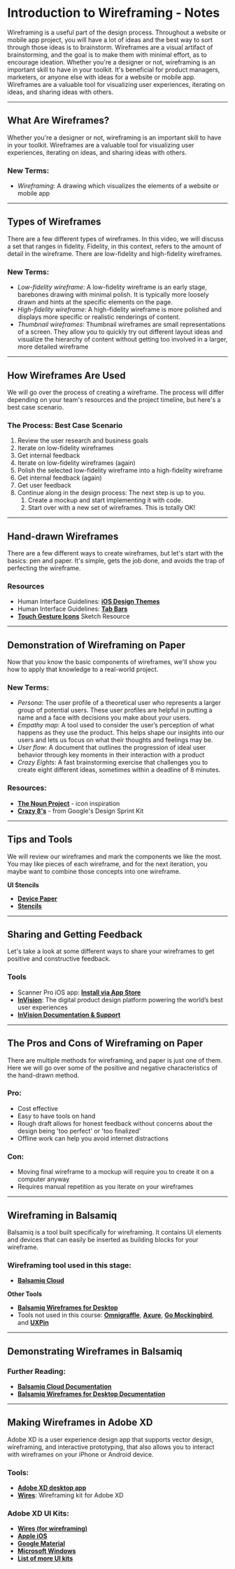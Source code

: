 # Introduction to Wireframing - Notes

Wireframing is a useful part of the design process. Throughout a website or mobile app project, you will have a lot of ideas and the best way to sort through those ideas is to brainstorm. Wireframes are a visual artifact of brainstorming, and the goal is to make them with minimal effort, as to encourage ideation. Whether you're a designer or not, wireframing is an important skill to have in your toolkit. It's beneficial for product managers, marketers, or anyone else with ideas for a website or mobile app. Wireframes are a valuable tool for visualizing user experiences, iterating on ideas, and sharing ideas with others.

---

## What Are Wireframes?

Whether you're a designer or not, wireframing is an important skill to have in your toolkit. Wireframes are a valuable tool for visualizing user experiences, iterating on ideas, and sharing ideas with others.

### **New Terms:**

- _Wireframing_: A drawing which visualizes the elements of a website or mobile app

---

## Types of Wireframes

There are a few different types of wireframes. In this video, we will discuss a set that ranges in fidelity. Fidelity, in this context, refers to the amount of detail in the wireframe. There are low-fidelity and high-fidelity wireframes.

### **New Terms:**

- _Low-fidelity wireframe_: A low-fidelity wireframe is an early stage, barebones drawing with minimal polish. It is typically more loosely drawn and hints at the specific elements on the page.
- _High-fidelity wireframe_: A high-fidelity wireframe is more polished and displays more specific or realistic renderings of content.
- _Thumbnail wireframes_: Thumbnail wireframes are small representations of a screen. They allow you to quickly try out different layout ideas and visualize the hierarchy of content without getting too involved in a larger, more detailed wireframe

---

## How Wireframes Are Used

We will go over the process of creating a wireframe. The process will differ depending on your team's resources and the project timeline, but here's a best case scenario.

### The Process: Best Case Scenario

1. Review the user research and business goals
2. Iterate on low-fidelity wireframes
3. Get internal feedback
4. Iterate on low-fidelity wireframes (again)
5. Polish the selected low-fidelity wireframe into a high-fidelity wireframe
6. Get internal feedback (again)
7. Get user feedback
8. Continue along in the design process: The next step is up to you.
   1. Create a mockup and start implementing it with code.
   2. Start over with a new set of wireframes. This is totally OK!

---

## Hand-drawn Wireframes

There are a few different ways to create wireframes, but let's start with the basics: pen and paper. It's simple, gets the job done, and avoids the trap of perfecting the wireframe.

### **Resources**

- Human Interface Guidelines: **[iOS Design Themes](https://developer.apple.com/design/human-interface-guidelines/ios/overview/themes/)**
- Human Interface Guidelines: **[Tab Bars](https://developer.apple.com/design/human-interface-guidelines/ios/bars/tab-bars/)**
- **[Touch Gesture Icons](https://www.sketchappsources.com/free-source/476-touch-gesture-icons.html)** Sketch Resource

---

## Demonstration of Wireframing on Paper

Now that you know the basic components of wireframes, we'll show you how to apply that knowledge to a real-world project.

### **New Terms:**

- _Persona_: The user profile of a theoretical user who represents a larger group of potential users. These user profiles are helpful in putting a name and a face with decisions you make about your users.
- _Empathy map_: A tool used to consider the user’s perception of what happens as they use the product. This helps shape our insights into our users and lets us focus on what their thoughts and feelings may be.
- _User flow_: A document that outlines the progression of ideal user behavior through key moments in their interaction with a product
- _Crazy Eights_: A fast brainstorming exercise that challenges you to create eight different ideas, sometimes within a deadline of 8 minutes.

### **Resources:**

- **[The Noun Project](https://thenounproject.com/)** - icon inspiration
- **[Crazy 8's](https://designsprintkit.withgoogle.com/methodology/phase3-sketch/crazy-eights)** - from Google's Design Sprint Kit

---

## Tips and Tools

We will review our wireframes and mark the components we like the most. You may like pieces of each wireframe, and for the next iteration, you maybe want to combine those concepts into one wireframe.

**UI Stencils**

- **[Device Paper](https://www.uistencils.com/blogs/news/ui-stencils-drafting-templates)**
- **[Stencils](https://www.uistencils.com/collections/stencils)**

---

## Sharing and Getting Feedback

Let's take a look at some different ways to share your wireframes to get positive and constructive feedback.

### **Tools**

- Scanner Pro iOS app: **[Install via App Store](https://itunes.apple.com/us/app/scanner-pro/id333710667?mt=8)**
- **[InVision](https://www.invisionapp.com/)**: The digital product design platform powering the world’s best user experiences
- **[InVision Documentation & Support](https://support.invisionapp.com/hc/en-us)**

---

## The Pros and Cons of Wireframing on Paper

There are multiple methods for wireframing, and paper is just one of them. Here we will go over some of the positive and negative characteristics of the hand-drawn method.

### **Pro:**

- Cost effective
- Easy to have tools on hand
- Rough draft allows for honest feedback without concerns about the design being 'too perfect' or 'too finalized'
- Offline work can help you avoid internet distractions

### **Con:**

- Moving final wireframe to a mockup will require you to create it on a computer anyway
- Requires manual repetition as you iterate on your wireframes

---

## Wireframing in Balsamiq

Balsamiq is a tool built specifically for wireframing. It contains UI elements and devices that can easily be inserted as building blocks for your wireframe.

### **Wireframing tool used in this stage:**

- **[Balsamiq Cloud](https://balsamiq.cloud/)**

**Other Tools**

- **[Balsamiq Wireframes for Desktop](https://balsamiq.com/wireframes/desktop/)**
- Tools not used in this course: **[Omnigraffle](https://www.omnigroup.com/omnigraffle)**, **[Axure](https://www.axure.com/)**, **[Go Mockingbird](https://www.gomockingbird.com/)**, and **[UXPin](https://www.uxpin.com/)**

---

## Demonstrating Wireframes in Balsamiq

### **Further Reading:**

- **[Balsamiq Cloud Documentation](https://docs.balsamiq.com/cloud/)**
- **[Balsamiq Wireframes for Desktop Documentation](https://docs.balsamiq.com/desktop/)**

---

## Making Wireframes in Adobe XD

Adobe XD is a user experience design app that supports vector design, wireframing, and interactive prototyping, that also allows you to interact with wireframes on your iPhone or Android device.

### **Tools:**

- **[Adobe XD desktop app](https://www.adobe.com/products/xd.html)**
- **[Wires](https://www.behance.net/gallery/55462459/Wires-wireframe-kits-for-Adobe-XD)**: Wireframing kit for Adobe XD

### Adobe XD UI Kits:

- **[Wires (for wireframing)](https://www.behance.net/gallery/55462459/Wires-wireframe-kits-for-Adobe-XD)**
- **[Apple iOS](https://developer.apple.com/design/resources/)**
- **[Google Material](https://material.io/archive/guidelines/resources/sticker-sheets-icons.html#)**
- **[Microsoft Windows](https://docs.microsoft.com/en-us/windows/uwp/design/downloads/index)**
- **[List of more UI kits](https://www.adobe.com/products/xd/features/ui-kits.html)**
